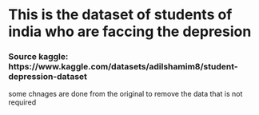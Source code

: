 <h1>This is the dataset of students of india who are faccing the depresion</h1>
<h3>Source kaggle: https://www.kaggle.com/datasets/adilshamim8/student-depression-dataset</h3>
some chnages are done from the original to remove the data that is not required
